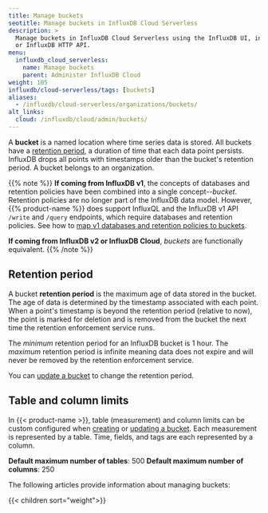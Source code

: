 ```yaml
---
title: Manage buckets
seotitle: Manage buckets in InfluxDB Cloud Serverless
description: >
  Manage buckets in InfluxDB Cloud Serverless using the InfluxDB UI, influx CLI,
  or InfluxDB HTTP API.
menu:
  influxdb_cloud_serverless:
    name: Manage buckets
    parent: Administer InfluxDB Cloud
weight: 105
influxdb/cloud-serverless/tags: [buckets]
aliases:
  - /influxdb/cloud-serverless/organizations/buckets/
alt_links:
  cloud: /influxdb/cloud/admin/buckets/
---
```


A **bucket** is a named location where time series data is stored.
All buckets have a [retention period](#retention-period), a duration of time that each data point persists.
InfluxDB drops all points with timestamps older than the bucket's retention period.
A bucket belongs to an organization.

{{% note %}}
**If coming from InfluxDB v1**, the concepts of databases and retention policies
have been combined into a single concept--_bucket_.
Retention policies are no longer part of the InfluxDB data model.
However, {{% product-name %}} does
support InfluxQL and the InfluxDB v1 API `/write` and `/query` endpoints, which require databases and retention policies.
See how to [map v1 databases and retention policies to buckets](/influxdb/cloud-serverless/guides/api-compatibility/v1/#map-v1-databases-and-retention-policies-to-buckets).

**If coming from InfluxDB v2 or InfluxDB Cloud**, _buckets_ are functionally equivalent.
{{% /note %}}

## Retention period

A bucket **retention period** is the maximum age of data stored in the bucket.
The age of data is determined by the timestamp associated with each point.
When a point's timestamp is beyond the retention period (relative to now), the
point is marked for deletion and is removed from the bucket the next time the
retention enforcement service runs.

The _minimum_ retention period for an InfluxDB bucket is 1 hour.
The _maximum_ retention period is infinite meaning data does not expire and will
never be removed by the retention enforcement service.

You can [update a bucket](#update-a-bucket) to change the retention period.

## Table and column limits

In {{< product-name >}}, table (measurement) and column limits can be
custom configured when [creating](#create-a-bucket) or
[updating a bucket](#update-a-bucket).
Each measurement is represented by a table.
Time, fields, and tags are each represented by a column.

**Default maximum number of tables**: 500
**Default maximum number of columns**: 250

The following articles provide information about managing buckets:

{{< children sort="weight">}}
